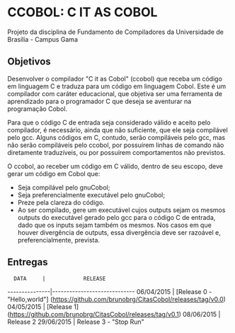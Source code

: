 # CCOBOL: C IT AS COBOL

Projeto da disciplina de Fundamento de Compiladores da Universidade de Brasilia - Campus Gama

## Objetivos

Desenvolver o compilador "C it as Cobol" (ccobol) que receba um código em linguagem C e traduza para um código em linguagem Cobol. Este é um compilador com caráter educacional, que objetiva ser uma ferramenta de aprendizado para o programador C que deseja se aventurar na programação Cobol.

Para que o código C de entrada seja considerado válido e aceito pelo compilador, é necessário, ainda que não suficiente, que ele seja compilável pelo gcc. Alguns códigos em C, contudo, serão compiláveis pelo gcc, mas não serão compiláveis pelo ccobol, por possuírem linhas de comando não diretamente traduzíveis, ou por possuírem comportamentos não previstos.

O ccobol, ao receber um código em C válido, dentro de seu escopo, deve gerar um código em Cobol que:
* Seja compilável pelo gnuCobol;
* Seja preferencialmente executável pelo gnuCobol;
* Preze pela clareza do código.
* Ao ser compilado, gere um executável cujos outputs sejam os mesmos outputs do executável gerado pelo gcc para o código C de entrada, dado que os inputs sejam também os mesmos. Nos casos em que houver divergência de outputs, essa divergência deve ser razoável e, preferencialmente, prevista.

## Entregas

      DATA     |            RELEASE
---------------|-----------------------------
06/04/2015     | [Release 0 - "Hello,world"] (https://github.com/brunobrg/CitasCobol/releases/tag/v0.0)
04/05/2015     |       [Release 1] (https://github.com/brunobrg/CitasCobol/releases/tag/v0.1)
08/06/2015     |       Release 2 
29/06/2015     |  Release 3 - "Stop Run"

